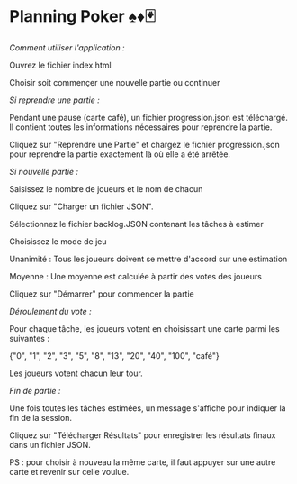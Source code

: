 # Planning Poker ♠️♦️🃏


*Comment utiliser l'application :*

Ouvrez le fichier index.html

Choisir soit commençer une nouvelle partie ou continuer


*Si reprendre une partie :*


Pendant une pause (carte café), un fichier progression.json est téléchargé. Il contient toutes les informations nécessaires pour reprendre la partie.

Cliquez sur "Reprendre une Partie" et chargez le fichier progression.json pour reprendre la partie exactement là où elle a été arrêtée.


*Si nouvelle partie :*


Saisissez le nombre de joueurs et le nom de chacun

Cliquez sur "Charger un fichier JSON".

Sélectionnez le fichier backlog.JSON contenant les tâches à estimer

Choisissez le mode de jeu

Unanimité : Tous les joueurs doivent se mettre d'accord sur une estimation

Moyenne : Une moyenne est calculée à partir des votes des joueurs

Cliquez sur "Démarrer" pour commencer la partie


*Déroulement du vote :*


Pour chaque tâche, les joueurs votent en choisissant une carte parmi les suivantes :

{"0", "1", "2", "3", "5", "8", "13", "20", "40", "100", "café"}

Les joueurs votent chacun leur tour.


*Fin de partie :*

Une fois toutes les tâches estimées, un message s'affiche pour indiquer la fin de la session.

Cliquez sur "Télécharger Résultats" pour enregistrer les résultats finaux dans un fichier JSON.

PS : pour choisir à nouveau la même carte, il faut appuyer sur une autre carte et revenir sur celle voulue.


